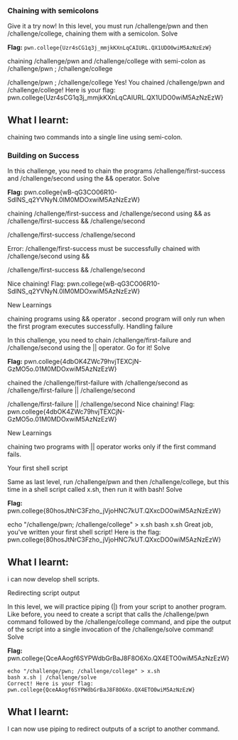 ### Chaining with semicolons
Give it a try now! In this level, you must run /challenge/pwn and then /challenge/college, chaining them with a semicolon.
Solve

**Flag:**  `pwn.college{Uzr4sCG1q3j_mmjkKXnLqCAIURL.QX1UDO0wiM5AzNzEzW}`

chaining /challenge/pwn and /challenge/college with semi-colon as /challenge/pwn ; /challenge/college

/challenge/pwn ; /challenge/college
Yes! You chained /challenge/pwn and /challenge/college! Here is your flag:
pwn.college{Uzr4sCG1q3j_mmjkKXnLqCAIURL.QX1UDO0wiM5AzNzEzW}

## What I learnt:
chaining two commands into a single line using semi-colon.



### Building on Success
In this challenge, you need to chain the programs /challenge/first-success and /challenge/second using the && operator.
Solve

**Flag:** pwn.college{wB-qG3CO06R10-SdINS_q2YVNyN.0lM0MDOxwiM5AzNzEzW}

chaining /challenge/first-success and /challenge/second using && as /challenge/first-success && /challenge/second

/challenge/first-success
/challenge/second

Error: /challenge/first-success must be successfully chained with
/challenge/second using &&

/challenge/first-success && /challenge/second

Nice chaining! Flag: pwn.college{wB-qG3CO06R10-SdINS_q2YVNyN.0lM0MDOxwiM5AzNzEzW}

New Learnings

chaining programs using && operator . second program will only run when the first program executes successfully.
Handling failure

In this challenge, you need to chain /challenge/first-failure and /challenge/second using the || operator. Go for it!
Solve

**Flag:**  pwn.college{4dbOK4ZWc79hvjTEXCjN-GzMO5o.01M0MDOxwiM5AzNzEzW}

chained the /challenge/first-failure with /challenge/second as /challenge/first-failure || /challenge/second

/challenge/first-failure || /challenge/second
Nice chaining! Flag: pwn.college{4dbOK4ZWc79hvjTEXCjN-GzMO5o.01M0MDOxwiM5AzNzEzW}

New Learnings

chaining two programs with || operator works only if the first command fails.


Your first shell script

Same as last level, run /challenge/pwn and then /challenge/college, but this time in a shell script called x.sh, then run it with bash!
Solve




**Flag:** pwn.college{80hosJtNrC3Fzho_jVjoHNC7kUT.QXxcDO0wiM5AzNzEzW}

echo "/challenge/pwn; /challenge/college" > x.sh
bash x.sh
Great job, you've written your first shell script! Here is the flag:
pwn.college{80hosJtNrC3Fzho_jVjoHNC7kUT.QXxcDO0wiM5AzNzEzW}

## What I learnt:
i can now develop shell scripts.



Redirecting script output

In this level, we will practice piping (|) from your script to another program. Like before, you need to create a script that calls the /challenge/pwn command followed by the /challenge/college command, and pipe the output of the script into a single invocation of the /challenge/solve command!
Solve

**Flag:** pwn.college{QceAAogf6SYPWdbGrBaJ8F8O6Xo.QX4ETO0wiM5AzNzEzW}

```
echo "/challenge/pwn; /challenge/college" > x.sh
bash x.sh | /challenge/solve
Correct! Here is your flag:
pwn.college{QceAAogf6SYPWdbGrBaJ8F8O6Xo.QX4ETO0wiM5AzNzEzW}
```

## What I learnt:
I can now use piping to redirect outputs of a script to another command.
